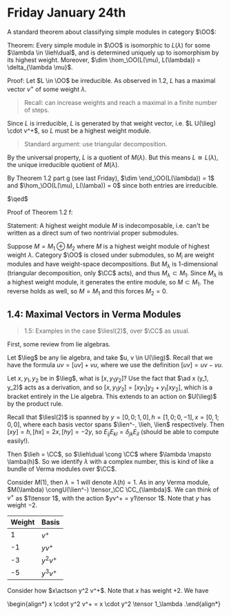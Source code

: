 # Friday January 24th

A standard theorem about classifying simple modules in category $\OO$:

Theorem:
Every simple module in $\OO$ is isomorphic to $L(\lambda)$ for some $\lambda \in \lieh\dual$, and is determined uniquely up to isomorphism by its highest weight.
Moreover, $\dim \hom_\OO(L(\mu), L(\lambda)) = \delta_{\lambda \mu}$.


Proof:
Let $L \in \OO$ be irreducible.
As observed in 1.2, $L$ has a maximal vector $v^+$ of some weight $\lambda$.

> Recall: can increase weights and reach a maximal in a finite number of steps.

Since $L$ is irreducible, $L$ is generated by that weight vector, i.e. $L U(\lieg) \cdot v^+$, so $L$ must be a highest weight module.

> Standard argument: use triangular decomposition.

By the universal property, $L$ is a quotient of $M(\lambda)$.
But this means $L \cong L(\lambda)$, the unique irreducible quotient of $M(\lambda)$.

By Theorem 1.2 part g (see last Friday), $\dim \end_\OO(L(\lambda)) = 1$ and $\hom_\OO(L(\mu), L(\lamba)) = 0$ since both entries are irreducible.

$\qed$

Proof of Theorem 1.2 f:

Statement:
A highest weight module $M$ is indecomposable, i.e. can't be written as a direct sum of two nontrivial proper submodules.

Suppose $M = M_1 \oplus M_2$ where $M$ is a highest weight module of highest weight $\lambda$.
Category $\OO$ is closed under submodules, so $M_i$ are weight modules and have weight-space decompositions.
But $M_\lambda$ is 1-dimensional (triangular decomposition, only $\CC$ acts), and thus $M_\lambda \subset M_1$.
Since $M_\lambda$ is a highest weight module, it generates the entire module, so $M \subset M_1$.
The reverse holds as well, so $M = M_1$ and this forces $M_2 = 0$.

## 1.4: Maximal Vectors in Verma Modules

> 1.5: Examples in the case $\liesl(2)$, over $\CC$ as usual.

First, some review from lie algebras.

Let $\lieg$ be any lie algebra, and take $u, v \in U(\lieg)$.
Recall that we have the formula $uv = [uv] + vu$, where we use the definition $[uv] = uv - vu$.

Let $x, y_1, y_2$ be in $\lieg$, what is $[x, y_1 y_2]$?
Use the fact that $\ad x (y_1, y_2)$ acts as a derivation, and so $[x, y_1 y_2] = [x y_1]y_2 + y_1[x y_2]$, which is a bracket entirely in the Lie algebra.
This extends to an action on $U(\lieg)$ by the product rule.

Recall that $\liesl(2)$ is spanned by $y =[0,0; 1,0], h = [1,0; 0, -1], x = [0,1; 0,0]$, where each basis vector spans $\lien^-, \lieh, \lien$ respectively.
Then $[x y] = h, [h x] = 2x, [h y] = -2y$, so $E_{ij} E_{kl} = \delta_{jk} E_{il}$ (should be able to compute easily!).

Then $\lieh = \CC$, so $\lieh\dual \cong \CC$ where $\lambda \mapsto \lamba(h)$.
So we identify $\lambda$ with a complex number, this is kind of like a bundle of Verma modules over $\CC$.

Consider $M(1)$, then $\lambda = 1$ will denote $\lambda(h) = 1$.
As in any Verma module, $M(\lambda) \congU(\lien^-) \tensor_\CC \CC_{\lambda}$.
We can think of $v^+$ as $1\tensor 1$, with the action $yv^+ = y1\tensor 1$.
Note that $y$ has weight $-2$.


Weight | Basis 
-----| ----- |
1   | $v^+$ |
-1  | $yv^+$ |
-3  | $y^2 v^+$ |
-5  | $y^3 v^+$ |

Consider how $x\actson y^2 v^+$.
Note that $x$ has weight $+2$.
We have 

\begin{align*}
x \cdot y^2 v^+ 
= x \cdot y^2 \tensor 1_\lambda 
.\end{align*}

